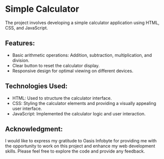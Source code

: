 # Simple Calculator

The project involves developing a simple calculator application using HTML, CSS, and JavaScript.

## Features:

 - Basic arithmetic operations: Addition, subtraction, multiplication, and division.
 - Clear button to reset the calculator display.
 - Responsive design for optimal viewing on different devices.

## Technologies Used:

 - HTML: Used to structure the calculator interface.
 - CSS: Styling the calculator elements and providing a visually appealing user interface.
 - JavaScript: Implemented the calculator logic and user interaction.

## Acknowledgment:

I would like to express my gratitude to Oasis Infobyte for providing me with the opportunity to work on this project and enhance my web development skills.
Please feel free to explore the code and provide any feedback.

